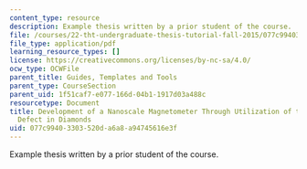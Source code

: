 ```yaml
---
content_type: resource
description: Example thesis written by a prior student of the course.
file: /courses/22-tht-undergraduate-thesis-tutorial-fall-2015/077c99403303520da6a8a94745616e3f_MIT22_THTF15_prosp_sam2.pdf
file_type: application/pdf
learning_resource_types: []
license: https://creativecommons.org/licenses/by-nc-sa/4.0/
ocw_type: OCWFile
parent_title: Guides, Templates and Tools
parent_type: CourseSection
parent_uid: 1f51caf7-e077-166d-04b1-1917d03a488c
resourcetype: Document
title: Development of a Nanoscale Magnetometer Through Utilization of the Nitrogen-Vacancy
  Defect in Diamonds
uid: 077c9940-3303-520d-a6a8-a94745616e3f
---
```

Example thesis written by a prior student of the course.